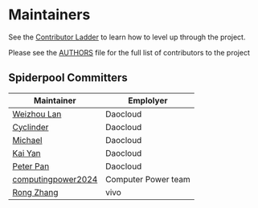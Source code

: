 # Maintainers

See the [Contributor Ladder](https://github.com/spidernet-io/community/blob/main/CONTRIBUTOR-LADDER.md) to learn how to level up through the project.

Please see the [AUTHORS](./AUTHORS) file for the full list of contributors to the project

## Spiderpool Committers

| Maintainer                                        | Emplolyer           |
|---------------------------------------------------|---------------------|
| [Weizhou Lan](https://github.com/weizhoublue)     | Daocloud            |
| [Cyclinder](https://github.com/cyclinder )        | Daocloud            |
| [Michael](https://github.com/windsonsea)          | Daocloud            |
| [Kai Yan](https://github.com/yankay)              | Daocloud            |
| [Peter Pan](https://github.com/panpan0000)        | Daocloud            |
| [computingpower2024](617239166@qq.com)            | Computer Power team |
| [Rong Zhang](https://github.com/riverzhang)       | vivo                |
